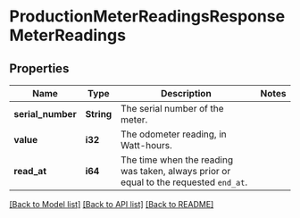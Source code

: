 # ProductionMeterReadingsResponseMeterReadings

## Properties

Name | Type | Description | Notes
------------ | ------------- | ------------- | -------------
**serial_number** | **String** | The serial number of the meter. | 
**value** | **i32** | The odometer reading, in Watt-hours. | 
**read_at** | **i64** | The time when the reading was taken, always prior or equal to the requested `end_at`. | 

[[Back to Model list]](../README.md#documentation-for-models) [[Back to API list]](../README.md#documentation-for-api-endpoints) [[Back to README]](../README.md)


